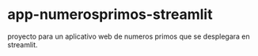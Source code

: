 # app-numerosprimos-streamlit
proyecto para un aplicativo web de numeros primos  que se desplegara en streamlit.
